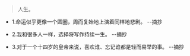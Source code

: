 >人生。

- 1.命运似乎更像一个圆圈，周而复始地上演着同样地悲剧。 --摘抄

- 2.我和很多人一样，选择将写作持续一生。 --摘抄

- 3.对于一个十四岁的皇帝来说，喜欢谁、忘记谁都是轻而易举的事。 --摘抄
